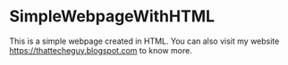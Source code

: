 # SimpleWebpageWithHTML
This is a simple webpage created in HTML. You can also visit my website https://thattecheguy.blogspot.com to know more.
